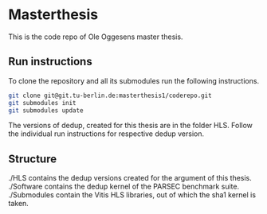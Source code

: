 # Masterthesis

This is the code repo of Ole Oggesens master thesis.

## Run instructions

To clone the repository and all its submodules run the following instructions.

```bash
git clone git@git.tu-berlin.de:masterthesis1/coderepo.git
git submodules init
git submodules update
```

The versions of dedup, created for this thesis are in the folder HLS. 
Follow the individual run instructions for respective dedup version.

## Structure

./HLS contains the dedup versions created for the argument of this thesis. 
./Software contains the dedup kernel of the PARSEC benchmark suite.
./Submodules contain the Vitis HLS libraries, out of which the sha1 kernel is taken.
